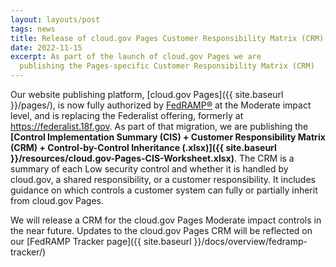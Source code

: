 ```yaml
---
layout: layouts/post
tags: news
title: Release of cloud.gov Pages Customer Responsibility Matrix (CRM)
date: 2022-11-15
excerpt: As part of the launch of cloud.gov Pages we are 
  publishing the Pages-specific Customer Responsibility Matrix (CRM)
---
```


Our website publishing platform, [cloud.gov
Pages]({{ site.baseurl }}/pages/), is now fully authorized by
[FedRAMP®](https://fedramp.gov) at the Moderate impact level, and
is replacing the Federalist offering, formerly at
https://federalist.18f.gov. As part of that migration, we are
publishing the **[Control Implementation Summary (CIS) + Customer Responsibility Matrix (CRM) + Control-by-Control Inheritance (.xlsx)]({{ site.baseurl }}/resources/cloud.gov-Pages-CIS-Worksheet.xlsx)**.
The CRM is a summary of each Low security control and whether it
is handled by cloud.gov, a shared responsibility, or a customer
responsibility. It includes guidance on which controls a customer
system can fully or partially inherit from cloud.gov Pages.

We will release a CRM for the cloud.gov Pages Moderate impact controls in the near future. Updates to the cloud.gov Pages CRM will
be reflected on our [FedRAMP Tracker page]({{ site.baseurl }}/docs/overview/fedramp-tracker/)

